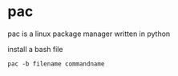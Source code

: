 # pac
pac is a linux package manager written in python



install a bash file
```
pac -b filename commandname
```
